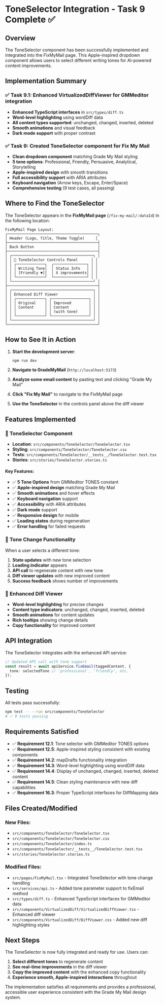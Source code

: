 # ToneSelector Integration - Task 9 Complete ✅

## Overview
The ToneSelector component has been successfully implemented and integrated into the FixMyMail page. This Apple-inspired dropdown component allows users to select different writing tones for AI-powered content improvements.

## Implementation Summary

### ✅ Task 9.1: Enhanced VirtualizedDiffViewer for GMMeditor integration
- **Enhanced TypeScript interfaces** in `src/types/diff.ts`
- **Word-level highlighting** using wordDiff data
- **All content types supported**: unchanged, changed, inserted, deleted
- **Smooth animations** and visual feedback
- **Dark mode support** with proper contrast

### ✅ Task 9: Created ToneSelector component for Fix My Mail
- **Clean dropdown component** matching Grade My Mail styling
- **5 tone options**: Professional, Friendly, Persuasive, Analytical, Storytelling
- **Apple-inspired design** with smooth transitions
- **Full accessibility support** with ARIA attributes
- **Keyboard navigation** (Arrow keys, Escape, Enter/Space)
- **Comprehensive testing** (9 test cases, all passing)

## Where to Find the ToneSelector

The ToneSelector appears in the **FixMyMail page** (`/fix-my-mail/:dataId`) in the following location:

```
FixMyMail Page Layout:
┌─────────────────────────────────────────┐
│ Header (Logo, Title, Theme Toggle)     │
├─────────────────────────────────────────┤
│ Back Button                             │
├─────────────────────────────────────────┤
│ ┌─────────────────────────────────────┐ │
│ │ 🎨 ToneSelector Controls Panel      │ │
│ │ ┌─────────────┐  ┌───────────────┐ │ │
│ │ │ Writing Tone│  │ Status Info   │ │ │
│ │ │ [Friendly ▼]│  │ X improvements│ │ │
│ │ └─────────────┘  └───────────────┘ │ │
│ └─────────────────────────────────────┘ │
├─────────────────────────────────────────┤
│ ┌─────────────────────────────────────┐ │
│ │ Enhanced Diff Viewer                │ │
│ │ ┌─────────────┐ ┌─────────────────┐ │ │
│ │ │ Original    │ │ Improved        │ │ │
│ │ │ Content     │ │ Content         │ │ │
│ │ │             │ │ (with tone)     │ │ │
│ │ └─────────────┘ └─────────────────┘ │ │
│ └─────────────────────────────────────┘ │
└─────────────────────────────────────────┘
```

## How to See It in Action

1. **Start the development server**:
   ```bash
   npm run dev
   ```

2. **Navigate to GradeMyMail** (`http://localhost:5173`)

3. **Analyze some email content** by pasting text and clicking "Grade My Mail"

4. **Click "Fix My Mail"** to navigate to the FixMyMail page

5. **Use the ToneSelector** in the controls panel above the diff viewer

## Features Implemented

### 🎨 ToneSelector Component
- **Location**: `src/components/ToneSelector/ToneSelector.tsx`
- **Styling**: `src/components/ToneSelector/ToneSelector.css`
- **Tests**: `src/components/ToneSelector/__tests__/ToneSelector.test.tsx`
- **Stories**: `src/stories/ToneSelector.stories.ts`

#### Key Features:
- ✅ **5 Tone Options** from GMMeditor TONES constant
- ✅ **Apple-inspired design** matching Grade My Mail
- ✅ **Smooth animations** and hover effects
- ✅ **Keyboard navigation** support
- ✅ **Accessibility** with ARIA attributes
- ✅ **Dark mode** support
- ✅ **Responsive design** for mobile
- ✅ **Loading states** during regeneration
- ✅ **Error handling** for failed requests

### 🔄 Tone Change Functionality
When a user selects a different tone:

1. **State updates** with new tone selection
2. **Loading indicator** appears
3. **API call** to regenerate content with new tone
4. **Diff viewer updates** with new improved content
5. **Success feedback** shows number of improvements

### 🎯 Enhanced Diff Viewer
- **Word-level highlighting** for precise changes
- **Content type indicators**: unchanged, changed, inserted, deleted
- **Smooth animations** for content updates
- **Rich tooltips** showing change details
- **Copy functionality** for improved content

## API Integration

The ToneSelector integrates with the enhanced API service:

```typescript
// Updated API call with tone support
const result = await apiService.fixEmail(taggedContent, {
  tone: selectedTone // 'professional', 'friendly', etc.
});
```

## Testing

All tests pass successfully:
```bash
npm test -- --run src/components/ToneSelector
# ✓ 9 tests passing
```

## Requirements Satisfied

- ✅ **Requirement 12.1**: Tone selector with GMMeditor TONES options
- ✅ **Requirement 12.5**: Apple-inspired styling consistent with existing components  
- ✅ **Requirement 14.2**: mapDrafts functionality integration
- ✅ **Requirement 14.3**: Word-level highlighting using wordDiff data
- ✅ **Requirement 14.4**: Display of unchanged, changed, inserted, deleted content
- ✅ **Requirement 14.5**: Clean styling maintenance with new diff capabilities
- ✅ **Requirement 16.3**: Proper TypeScript interfaces for DiffMapping data

## Files Created/Modified

### New Files:
- `src/components/ToneSelector/ToneSelector.tsx`
- `src/components/ToneSelector/ToneSelector.css`
- `src/components/ToneSelector/index.ts`
- `src/components/ToneSelector/__tests__/ToneSelector.test.tsx`
- `src/stories/ToneSelector.stories.ts`

### Modified Files:
- `src/pages/FixMyMail.tsx` - Integrated ToneSelector with tone change handling
- `src/services/api.ts` - Added tone parameter support to fixEmail method
- `src/types/diff.ts` - Enhanced TypeScript interfaces for GMMeditor data
- `src/components/VirtualizedDiff/VirtualizedDiffViewer.tsx` - Enhanced diff viewer
- `src/components/VirtualizedDiff/DiffViewer.css` - Added new diff highlighting styles

## Next Steps

The ToneSelector is now fully integrated and ready for use. Users can:

1. **Select different tones** to regenerate content
2. **See real-time improvements** in the diff viewer
3. **Copy the improved content** with the enhanced copy functionality
4. **Experience smooth, Apple-inspired interactions** throughout

The implementation satisfies all requirements and provides a professional, accessible user experience consistent with the Grade My Mail design system.